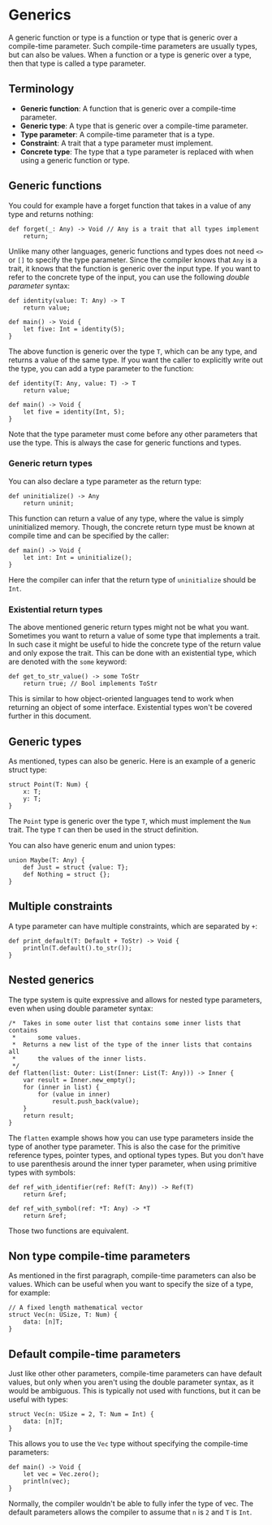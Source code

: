 
# Generics

A generic function or type is a function or type that is generic over a compile-time parameter.
Such compile-time parameters are usually types, but can also be values.
When a function or a type is generic over a type, then that type is called a type parameter.

## Terminology

* **Generic function**: A function that is generic over a compile-time parameter.
* **Generic type**: A type that is generic over a compile-time parameter.
* **Type parameter**: A compile-time parameter that is a type.
* **Constraint**: A trait that a type parameter must implement.
* **Concrete type**: The type that a type parameter is replaced with when using a generic function or type.

## Generic functions

You could for example have a forget function that takes in a value of any type and returns nothing:

```mylang
def forget(_: Any) -> Void // Any is a trait that all types implement
    return;
```

Unlike many other languages, generic functions and types does not need `<>` or `[]` to specify the type parameter.
Since the compiler knows that `Any` is a trait, it knows that the function is generic over the input type.
If you want to refer to the concrete type of the input, you can use the following *double parameter* syntax:

```mylang
def identity(value: T: Any) -> T
    return value;

def main() -> Void {
    let five: Int = identity(5);
}
```

The above function is generic over the type `T`, which can be any type, and returns a value of the same type.
If you want the caller to explicitly write out the type, you can add a type parameter to the function:

```mylang
def identity(T: Any, value: T) -> T
    return value;

def main() -> Void {
    let five = identity(Int, 5);
}
```

Note that the type parameter must come before any other parameters that use the type.
This is always the case for generic functions and types.

### Generic return types

You can also declare a type parameter as the return type:

```mylang
def uninitialize() -> Any
    return uninit;
```

This function can return a value of any type, where the value is simply uninitialized memory.
Though, the concrete return type must be known at compile time and can be specified by the caller:

```mylang
def main() -> Void {
    let int: Int = uninitialize();
}
```

Here the compiler can infer that the return type of `uninitialize` should be `Int`.

### Existential return types

The above mentioned generic return types might not be what you want.
Sometimes you want to return a value of some type that implements a trait.
In such case it might be useful to hide the concrete type of the return value and only expose the trait.
This can be done with an existential type, which are denoted with the `some` keyword:

```mylang
def get_to_str_value() -> some ToStr
    return true; // Bool implements ToStr
```

This is similar to how object-oriented languages tend to work when returning an object of some interface.
Existential types won't be covered further in this document.

## Generic types

As mentioned, types can also be generic.
Here is an example of a generic struct type:

```mylang
struct Point(T: Num) {
    x: T;
    y: T;
}
```

The `Point` type is generic over the type `T`, which must implement the `Num` trait.
The type `T` can then be used in the struct definition.

You can also have generic enum and union types:

```mylang
union Maybe(T: Any) {
    def Just = struct {value: T};
    def Nothing = struct {};
}
```

## Multiple constraints

A type parameter can have multiple constraints, which are separated by `+`:

```mylang
def print_default(T: Default + ToStr) -> Void {
    println(T.default().to_str());
}
```

## Nested generics

The type system is quite expressive and allows for nested type parameters, even when using double parameter syntax:

```mylang
/*  Takes in some outer list that contains some inner lists that contains
 *      some values.
 *  Returns a new list of the type of the inner lists that contains all
 *      the values of the inner lists.
 */
def flatten(list: Outer: List(Inner: List(T: Any))) -> Inner {
    var result = Inner.new_empty();
    for (inner in list) {
        for (value in inner)
            result.push_back(value);
    }
    return result;
}
```

The `flatten` example shows how you can use type parameters inside the type of another type parameter.
This is also the case for the primitive reference types, pointer types, and optional types types.
But you don't have to use parenthesis around the inner typer parameter, when using primitive types with symbols:

```mylang
def ref_with_identifier(ref: Ref(T: Any)) -> Ref(T)
    return &ref;

def ref_with_symbol(ref: *T: Any) -> *T
    return &ref;
```

Those two functions are equivalent.

## Non type compile-time parameters

As mentioned in the first paragraph, compile-time parameters can also be values.
Which can be useful when you want to specify the size of a type, for example:

```mylang
// A fixed length mathematical vector
struct Vec(n: USize, T: Num) {
    data: [n]T;
}
```

## Default compile-time parameters

Just like other other parameters, compile-time parameters can have default values,
but only when you aren't using the double parameter syntax, as it would be ambiguous.
This is typically not used with functions, but it can be useful with types:

```mylang
struct Vec(n: USize = 2, T: Num = Int) {
    data: [n]T;
}
```

This allows you to use the `Vec` type without specifying the compile-time parameters:

```mylang
def main() -> Void {
    let vec = Vec.zero();
    println(vec);
}
```

Normally, the compiler wouldn't be able to fully infer the type of vec.
The default parameters allows the compiler to assume that `n` is `2` and `T` is `Int`.

